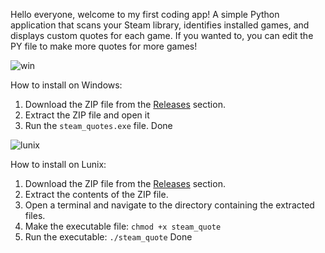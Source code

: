 Hello everyone, welcome to my first coding app!
A simple Python application that scans your Steam library, identifies installed games, and displays custom quotes for each game.
If you wanted to, you can edit the PY file to make more quotes for more games!

![win](https://github.com/user-attachments/assets/82aa0dd4-89f3-4538-b6c5-d8e05a1d8933)

How to install on Windows:
1. Download the ZIP file from the [Releases](https://github.com/scientistmdl/steam_quote_game/releases) section.
2. Extract the ZIP file and open it
3. Run the `steam_quotes.exe` file.
Done

![lunix](https://github.com/user-attachments/assets/fb7ade9c-bd18-436c-a621-b1debc04d94c)

How to install on Lunix:
1. Download the ZIP file from the [Releases](https://github.com/scientistmdl/steam_quote_game/releases) section.
2. Extract the contents of the ZIP file.
3. Open a terminal and navigate to the directory containing the extracted files.
4. Make the executable file: `chmod +x steam_quote`
5. Run the executable: `./steam_quote`
Done
